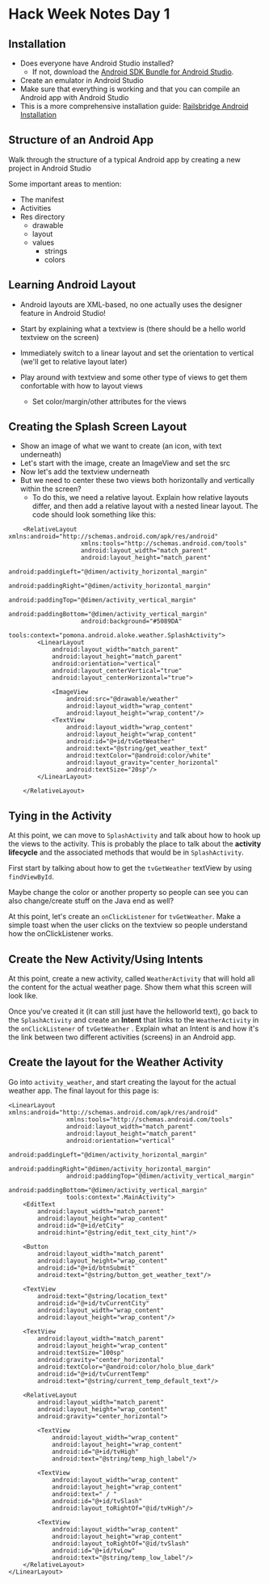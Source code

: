 Hack Week Notes Day 1
===============

Installation
----
* Does everyone have Android Studio installed?
	* If not, download the [Android SDK Bundle for Android Studio](http://developer.android.com/sdk/installing/index.html).
* Create an emulator in Android Studio
* Make sure that everything is working and that you can compile an Android app with Android Studio
* This is a more comprehensive installation guide: [Railsbridge Android Installation](https://docs.google.com/presentation/d/1iD0sMc-qIG80yZ1AQfDU5nxSAl3Xe4nx-2W_g9yzMSM/edit#slide=id.p)

Structure of an Android App
---
Walk through the structure of a typical Android app by creating a new project in Android Studio

Some important areas to mention:

* The manifest
* Activities
* Res directory
	* drawable
	*  layout
	* values
		* strings
		* colors
		

Learning Android Layout
-----
* Android layouts are XML-based, no one actually uses the designer feature in Android Studio!
* Start by explaining what a textview is (there should be a hello world textview on the screen)

* Immediately switch to a linear layout and set the orientation to vertical (we'll get to relative layout later)
* Play around with textview and some other type of views to get them confortable with how to layout views
	*  Set color/margin/other attributes for the views

Creating the Splash Screen Layout
-----
* Show an image of what we want to create (an icon, with text underneath)
* Let's start with the image, create an ImageView and set the src
* Now let's add the textview underneath
* But we need to center these two views both horizontally and vertically within the screen?
	*  To do this, we need a relative layout. Explain how relative layouts differ, and then add a relative layout with a nested linear layout. The code should look something like this:

```
    <RelativeLayout xmlns:android="http://schemas.android.com/apk/res/android"
                    xmlns:tools="http://schemas.android.com/tools"
                    android:layout_width="match_parent"
                    android:layout_height="match_parent"
                    android:paddingLeft="@dimen/activity_horizontal_margin"
                    android:paddingRight="@dimen/activity_horizontal_margin"
                    android:paddingTop="@dimen/activity_vertical_margin"
                    android:paddingBottom="@dimen/activity_vertical_margin"
                    android:background="#5089DA"
                    tools:context="pomona.android.aloke.weather.SplashActivity">
        <LinearLayout
            android:layout_width="match_parent"
            android:layout_height="match_parent"
            android:orientation="vertical"
            android:layout_centerVertical="true"
            android:layout_centerHorizontal="true">

            <ImageView
                android:src="@drawable/weather"
                android:layout_width="wrap_content"
                android:layout_height="wrap_content"/>
            <TextView
                android:layout_width="wrap_content"
                android:layout_height="wrap_content"
                android:id="@+id/tvGetWeather"
                android:text="@string/get_weather_text"
                android:textColor="@android:color/white"
                android:layout_gravity="center_horizontal"
                android:textSize="20sp"/>
        </LinearLayout>

    </RelativeLayout>
```

Tying in the Activity
----
At this point, we can move to `SplashActivity` and talk about how to hook up the views to the activity. This is probably the place to talk about the **activity lifecycle** and the associated methods that would be in `SplashActivity`. 

First start by talking about how to get the `tvGetWeather` textView by using `findViewById`. 

Maybe change the color or another property so people can see you can also change/create stuff on the Java end as well?

At this point, let's create an `onClickListener` for `tvGetWeather`. Make a simple toast when the user clicks on the textview so people understand how the onClickListener works.

Create the New Activity/Using Intents
---
At this point, create a new activity, called `WeatherActivity` that will hold all the content for the actual weather page. Show them what this screen will look like. 

Once you've created it (it can still just have the helloworld text), go back to the `SplashActivity` and create an **Intent** that links to the `WeatherActivity` in the `onClickListener` of `tvGetWeather`	. Explain what an Intent is and how it's the link between two different activities (screens) in an Android app.


Create the layout for the Weather Activity
---
Go into `activity_weather`, and start creating the layout for the actual weather app. The final layout for this page is:

```
<LinearLayout xmlns:android="http://schemas.android.com/apk/res/android"
                xmlns:tools="http://schemas.android.com/tools"
                android:layout_width="match_parent"
                android:layout_height="match_parent"
                android:orientation="vertical"
                android:paddingLeft="@dimen/activity_horizontal_margin"
                android:paddingRight="@dimen/activity_horizontal_margin"
                android:paddingTop="@dimen/activity_vertical_margin"
                android:paddingBottom="@dimen/activity_vertical_margin"
                tools:context=".MainActivity">
    <EditText
        android:layout_width="match_parent"
        android:layout_height="wrap_content"
        android:id="@+id/etCity"
        android:hint="@string/edit_text_city_hint"/>

    <Button
        android:layout_width="match_parent"
        android:layout_height="wrap_content"
        android:id="@+id/btnSubmit"
        android:text="@string/button_get_weather_text"/>

    <TextView
        android:text="@string/location_text"
        android:id="@+id/tvCurrentCity"
        android:layout_width="wrap_content"
        android:layout_height="wrap_content"/>

    <TextView
        android:layout_width="match_parent"
        android:layout_height="wrap_content"
        android:textSize="100sp"
        android:gravity="center_horizontal"
        android:textColor="@android:color/holo_blue_dark"
        android:id="@+id/tvCurrentTemp"
        android:text="@string/current_temp_default_text"/>

    <RelativeLayout
        android:layout_width="match_parent"
        android:layout_height="wrap_content"
        android:gravity="center_horizontal">

        <TextView
            android:layout_width="wrap_content"
            android:layout_height="wrap_content"
            android:id="@+id/tvHigh"
            android:text="@string/temp_high_label"/>

        <TextView
            android:layout_width="wrap_content"
            android:layout_height="wrap_content"
            android:text=" / "
            android:id="@+id/tvSlash"
            android:layout_toRightOf="@id/tvHigh"/>

        <TextView
            android:layout_width="wrap_content"
            android:layout_height="wrap_content"
            android:layout_toRightOf="@id/tvSlash"
            android:id="@+id/tvLow"
            android:text="@string/temp_low_label"/>
    </RelativeLayout>
</LinearLayout>

```		


